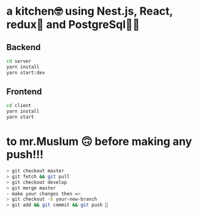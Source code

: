 # a kitchen🤓 using Nest.js, React, redux💩 and PostgreSql👊🏾

## Backend
```bash
cd server
yarn install
yarn start:dev
```

## Frontend
```bash
cd client
yarn install
yarn start
```


# to mr.Muslum 🙃 before making any push!!!
```bash
> git checkout master
> git fetch && git pull
> git checkout develop
> git merge master
- make your changes then => 
> git checkout -b your-new-branch
> git add && git commit && git push 💪
```